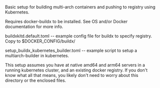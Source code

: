 Basic setup for building multi-arch containers and pushing to registry using Kubernetes.

Requires docker-buildx to be installed. See OS and/or Docker documentation for more info. 

buildxkitd.default.toml -- example config file for buildx to specify registry. Copy to $DOCKER_CONFIG/buildx/

setup_buildx_kubernetes_builder.toml -- example script to setup a multiarch-builder in kubernetes. 

This setup assumes you have at native amd64 and arm64 servers in a running kubernetes cluster, and an existing docker registry.
If you don't know what all that means, you likely don't need to worry about this directory or the enclosed files.

